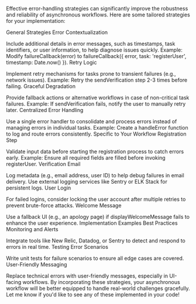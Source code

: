 Effective error-handling strategies can significantly improve the robustness and reliability of asynchronous workflows. Here are some tailored strategies for your implementation:

General Strategies
Error Contextualization

Include additional details in error messages, such as timestamps, task identifiers, or user information, to help diagnose issues quickly.
Example: Modify failureCallback(error) to failureCallback({ error, task: 'registerUser', timestamp: Date.now() }).
Retry Logic

Implement retry mechanisms for tasks prone to transient failures (e.g., network issues).
Example: Retry the sendVerification step 2-3 times before failing.
Graceful Degradation

Provide fallback actions or alternative workflows in case of non-critical task failures.
Example: If sendVerification fails, notify the user to manually retry later.
Centralized Error Handling

Use a single error handler to consolidate and process errors instead of managing errors in individual tasks.
Example: Create a handleError function to log and route errors consistently.
Specific to Your Workflow
Registration Step

Validate input data before starting the registration process to catch errors early.
Example: Ensure all required fields are filled before invoking registerUser.
Verification Email

Log metadata (e.g., email address, user ID) to help debug failures in email delivery.
Use external logging services like Sentry or ELK Stack for persistent logs.
User Login

For failed logins, consider locking the user account after multiple retries to prevent brute-force attacks.
Welcome Message

Use a fallback UI (e.g., an apology page) if displayWelcomeMessage fails to enhance the user experience.
Implementation Examples
Best Practices
Monitoring and Alerts

Integrate tools like New Relic, Datadog, or Sentry to detect and respond to errors in real time.
Testing Error Scenarios

Write unit tests for failure scenarios to ensure all edge cases are covered.
User-Friendly Messaging

Replace technical errors with user-friendly messages, especially in UI-facing workflows.
By incorporating these strategies, your asynchronous workflow will be better equipped to handle real-world challenges gracefully. Let me know if you'd like to see any of these implemented in your code!
